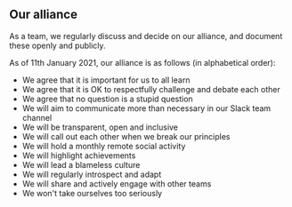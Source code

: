 ## Our alliance

As a team, we regularly discuss and decide on our alliance, and document these openly and publicly.

As of 11th January 2021, our alliance is as follows (in alphabetical order):

- We agree that it is important for us to all learn
- We agree that it is OK to respectfully challenge and debate each other
- We agree that no question is a stupid question
- We will aim to communicate more than necessary in our Slack team channel
- We will be transparent, open and inclusive
- We will call out each other when we break our principles
- We will hold a monthly remote social activity
- We will highlight achievements
- We will lead a blameless culture
- We will regularly introspect and adapt
- We will share and actively engage with other teams
- We won't take ourselves too seriously
